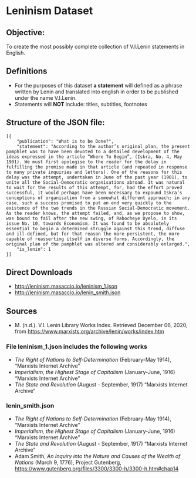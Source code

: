 # Leninism Dataset

## Objective: 
To create the most possibly complete collection of V.I.Lenin statements in English. 

## Definitions
* For the purposes of this dataset **a statement** will defined as a phrase written by Lenin and translated into english in order to be published under the name V.I.Lenin.
* Statements will **NOT** include: titles, subtitles, footnotes 
## Structure of the JSON file: 
```
[{
	"publication": "What is to be Done?",
	"statement": "According to the author’s original plan, the present pamphlet was to have been devoted to a detailed development of the ideas expressed in the article “Where To Begin”, (Iskra, No. 4, May 1901). We must first apologise to the reader for the delay in fulfilling the promise made in that article (and repeated in response to many private inquiries and letters). One of the reasons for this delay was the attempt, undertaken in June of the past year (1901), to unite all the Social-Democratic organisations abroad. It was natural to wait for the results of this attempt, for, had the effort proved successful, it would perhaps have been necessary to expound Iskra’s conceptions of organisation from a somewhat different approach; in any case, such a success promised to put an end very quickly to the existence of the two trends in the Russian Social-Democratic movement. As the reader knows, the attempt failed, and, as we propose to show, was bound to fail after the new swing, of Rabocheye Dyelo, in its issue No. 10, towards Economism. It was found to be absolutely essential to begin a determined struggle against this trend, diffuse and ill-defined, but for that reason the more persistent, the more capable of reasserting itself in diverse forms. Accordingly, the original plan of the pamphlet was altered and considerably enlarged.",
	"is_lenin": 1
}]
```
## Direct Downloads
* http://leninism.masaccio.io/leninism_1.json
* http://leninism.masaccio.io/lenin_smith.json

## Sources
* M. (n.d.). V.I. Lenin Library Works Index. Retrieved December 06, 2020, from https://www.marxists.org/archive/lenin/works/index.htm
### File leninism_1.json includes the following works

* *The Right of Nations to Self-Determination* (February-May 1914), “Marxists Internet Archive”
* *Imperialism, the Highest Stage of Capitalism* (January-June, 1916) “Marxists Internet Archive”
* *The State and Revolution* (August - September, 1917) “Marxists Internet Archive”

### lenin_smith.json
* *The Right of Nations to Self-Determination* (February-May 1914), “Marxists Internet Archive”
* *Imperialism, the Highest Stage of Capitalism* (January-June, 1916) “Marxists Internet Archive”
* *The State and Revolution* (August - September, 1917) “Marxists Internet Archive”
* Adam Smith, *An Inquiry into the Nature and Causes of the Wealth of Nations* (March 9, 1776), Project Gutenberg, https://www.gutenberg.org/files/3300/3300-h/3300-h.htm#chap14
